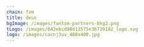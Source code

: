 ```yaml
---
chain: fvm
title: deus
bgImage: /images/fantom-partners-bkg2.png
tLogo: /images/642ebcd98d12575e36739182_logo.svg
logo: /images/cacnj3uv_400x400.jpg
---
```

